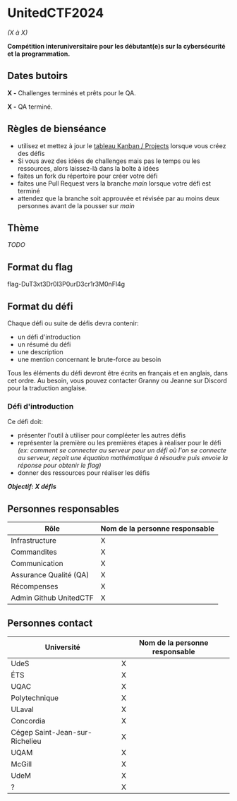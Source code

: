 # UnitedCTF2024
_(X à X)_

**Compétition interuniversitaire pour les débutant(e)s sur la cybersécurité et la programmation.**

## Dates butoirs
**X -** Challenges terminés et prêts pour le QA.

**X -** QA terminé.

## Règles de bienséance
- utilisez et mettez à jour le [tableau Kanban / Projects](https://github.com/orgs/UnitedCTF/projects/2/views/1) lorsque vous créez des défis
-   Si vous avez des idées de challenges mais pas le temps ou les ressources, alors laissez-là dans la boîte à idées
- faites un fork du répertoire pour créer votre défi
- faites une Pull Request vers la branche *main* lorsque votre défi est terminé
- attendez que la branche soit approuvée et révisée par au moins deux personnes avant de la pousser sur *main*

## Thème

_TODO_

## Format du flag
flag-DuT3xt3Dr0l3P0urD3cr1r3M0nFl4g

## Format du défi
Chaque défi ou suite de défis devra contenir:
- un défi d'introduction
- un résumé du défi
- une description
- une mention concernant le brute-force au besoin

Tous les éléments du défi devront être écrits en français et en anglais, dans cet ordre. Au besoin, vous pouvez contacter Granny ou Jeanne sur Discord pour la traduction anglaise.

### Défi d'introduction
Ce défi doit:
- présenter l'outil à utiliser pour compléeter les autres défis
- représenter la première ou les premières étapes à réaliser pour le défi
*(ex: comment se connecter au serveur pour un défi où l'on se connecte au serveur, reçoit une équation mathématique à résoudre puis envoie la réponse pour obtenir le flag)*
- donner des ressources pour réaliser les défis

***Objectif: X défis***

## Personnes responsables
| Rôle | Nom de la personne responsable |
| ------------- | ------------- |
| Infrastructure | X |
| Commandites  | X  |
| Communication  | X |
| Assurance Qualité (QA)  | X |
| Récompenses | X |
| Admin Github UnitedCTF | X |

## Personnes contact
| Université | Nom de la personne responsable |
| ------------- | ------------- |
| UdeS | X |
| ÉTS | X |
| UQAC | X |
| Polytechnique | X |
| ULaval | X |
| Concordia | X |
| Cégep Saint-Jean-sur-Richelieu | X |
| UQAM | X |
| McGill | X |
| UdeM | X |
| ? | X |
